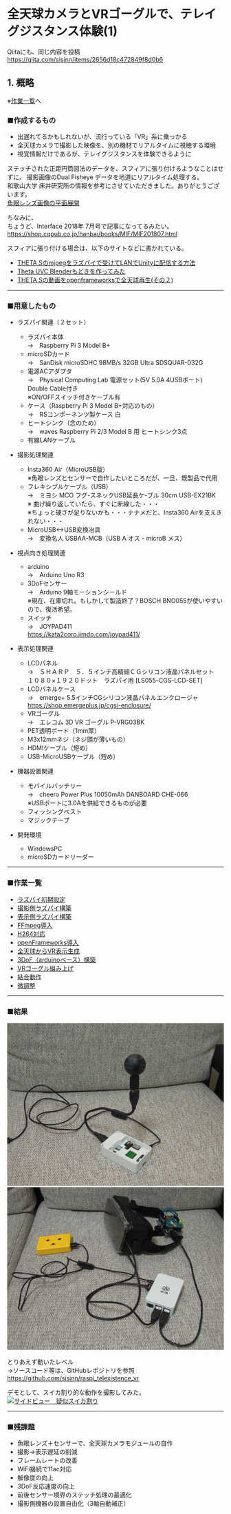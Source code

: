 # 全天球カメラとVRゴーグルで、テレイグジスタンス体験(1)

Qiitaにも、同じ内容を投稿  
<https://qiita.com/sisinn/items/2656d18c472849f8d0b6>  

## 1. 概略

※[作業一覧](#task_list)へ  

### ■作成するもの  
* 出遅れてるかもしれないが、流行っている「VR」系に乗っかる  
* 全天球カメラで撮影した映像を、別の機材でリアルタイムに視聴する環境  
* 視覚情報だけであるが、テレイグジスタンスを体験できるように  

ステッチされた正距円筒図法のデータを、スフィアに張り付けるようなことはせずに、
撮影画像のDual Fisheye データを地道にリアルタイム処理する。  
和歌山大学 床井研究所の情報を参考にさせていただきました。ありがとうございます。  
[魚眼レンズ画像の平面展開](http://marina.sys.wakayama-u.ac.jp/~tokoi/?date=20160629)  

ちなみに、  
ちょうど、Interface 2018年 7月号で記事になってるみたい。  
<https://shop.cqpub.co.jp/hanbai/books/MIF/MIF201807.html>  

スフィアに張り付ける場合は、以下のサイトなどに書かれている。  
* [THETA Sのmjpegをラズパイで受けてLANでUnityに配信する方法](http://hammmm.hatenablog.com/entry/2016/02/04/211851)  
* [Theta UVC Blenderもどきを作ってみた](https://qiita.com/zinziroge/items/3676b4e0f7715fa60336)  
* [THETA Sの動画をopenframeworksで全天球再生(その２)](http://littlewing.hatenablog.com/entry/2015/12/08/123705)  

---  
### ■用意したもの  
* ラズパイ関連（２セット）  
    * ラズパイ本体  
    →　Raspberry Pi 3 Model B+  
    * microSDカード  
    →　SanDisk microSDHC 98MB/s 32GB Ultra SDSQUAR-032G  
    * 電源ACアダプタ  
    →　Physical Computing Lab 電源セット(5V 5.0A 4USBポート)　Double Cable付き  
    ※ON/OFFスイッチ付きケーブル有
    * ケース（Raspberry Pi 3 Model B+対応のもの）  
    →　RSコンポーネンツ製ケース 白
    * ヒートシンク（念のため）  
    →　waves Raspberry Pi 2/3 Model B 用 ヒートシンク3点  
    * 有線LANケーブル  

* 撮影処理関連  
    * Insta360 Air（MicroUSB版）  
    ※魚眼レンズとセンサーで自作したいところだが、一旦、既製品で代用  
    * フレキシブルケーブル（USB）  
    →　ミヨシ MCO フグ-スネックUSB延長ケ-ブル 30cm USB-EX21BK  
    ※ 曲げ繰り返していたら、すぐに断線した・・・  
    ※ちょっと硬さが足りないかも・・・ナナメだと、Insta360 Airを支えきれない・・・
    * MicroUSB<->USB変換冶具  
    →　変換名人 USBAA-MCB（USB A オス - microB メス）

* 視点向き処理関連  
    * arduino  
    →　Arduino Uno R3
    * 3DoFセンサー  
    →　Arduino 9軸モーションシールド  
    ※現在、在庫切れ。もしかして製造終了？BOSCH BNO055が使いやすいので、復活希望。
    * スイッチ  
    →　JOYPAD411  
    <https://kata2coro.jimdo.com/joypad411/>  

* 表示処理関連  
    * LCDパネル  
    →　ＳＨＡＲＰ　５．５インチ高精細ＣＧシリコン液晶パネルセット　１０８０×１９２０ドット　ラズパイ用 [LS055-CGS-LCD-SET]  
    * LCDパネルケース  
    →　emerge+ 5.5インチCGシリコン液晶パネルエンクロージャ  
    <https://shop.emergeplus.jp/cgsi-enclosure/>  
    * VRゴーグル  
    →　エレコム 3D VR ゴーグル P-VRG03BK
    * PET透明ボード（1mm厚）
    * M3x12mmネジ（ネジ頭が薄いもの）
    * HDMIケーブル（短め）  
    * USB-MicroUSBケーブル（短め）  

* 機器設置関連  
    * モバイルバッテリー  
    →　cheero Power Plus 10050mAh DANBOARD CHE-066  
    ※USBポートに3.0Aを供給できるものが必要  
    * フィッシングベスト  
    * マジックテープ

* 開発環境
    * WindowsPC  
    * microSDカードリーダー  

---

<a name="task_list"></a>
### ■作業一覧  
* [ラズパイ初期設定](./raspberry_init.md)
* [撮影側ラズパイ構築](./sender.md)  
* [表示側ラズパイ構築](./receiver.md)  
* [FFmpeg導入](./ffmpeg.md)  
* [H264対応](./h264.md)  
* [openFrameworks導入](./openframeworks.md)  
* [全天球からVR表示生成](./vr360.md)  
* [3DoF（arduinoベース）構築](./3dof.md)  
* [VRゴーグル組み上げ](./goggles.md)  
* [結合動作](./complete.md)  
* [微調整](./calibration.md)  

---

### ■結果  

![撮影側機器](./img/sender.jpg)  
![表示側機器](./img/receiver.jpg)  

とりあえず動いたレベル  
→ソースコード等は、GitHubレポジトリを参照  
<https://github.com/sisinn/raspi_telexistence_vr>  

デモとして、スイカ割り的な動作を撮影してみた。  
[![サイドビュー　疑似スイカ割り](http://img.youtube.com/vi/ms5B0luU0no/0.jpg)](http://www.youtube.com/watch?v=ms5B0luU0no)  

---

### ■残課題  
* 魚眼レンズ＋センサーで、全天球カメラモジュールの自作  
* 撮影→表示遅延の削減  
* フレームレートの改善  
* WiFi接続で11ac対応  
* 解像度の向上  
* 3DoF反応速度の向上  
* 前後センサー境界のステッチ処理の最適化  
* 撮影側機器の設置自由化（3軸自動補正）  


